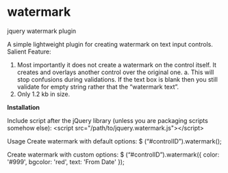 watermark
=========
jquery watermark plugin

A simple lightweight plugin for creating watermark on text input controls.
Salient Feature:<br/>

1.	Most importantly it does not create a watermark on the control itself. It creates and overlays another control over the original one. 
a.	This will stop confusions during validations. If the text box is blank then you still validate for empty string rather that the “watermark text”.
2.	Only 1.2 kb in size.

<b>Installation</b>

Include script after the jQuery library (unless you are packaging scripts somehow else):
&lt;script src="/path/to/jquery.watermark.js"&gt;&lt;/script&gt;

Usage
Create watermark with default options:
$ (“#controlID”).watermark();

Create watermark with custom options:
$ (“#controlID”).watermark({ color: '#999', bgcolor: 'red', text: 'From Date' });
